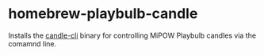 # homebrew-playbulb-candle

Installs the [candle-cli](https://github.com/ajesler/playbulb-candle) binary for controlling MiPOW Playbulb candles via the comamnd line.
